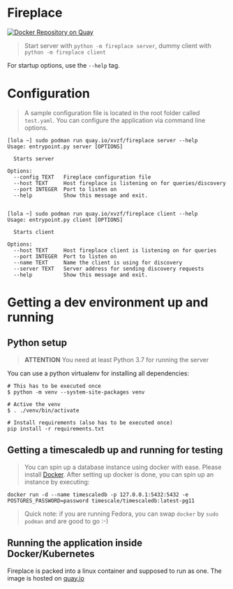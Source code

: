 # Fireplace
[![Docker Repository on Quay](https://quay.io/repository/xvzf/fireplace/status "Docker Repository on Quay")](https://quay.io/repository/xvzf/fireplace)

> Start server with `python -m fireplace server`, dummy client with `python -m fireplace client`

For startup options, use the `--help` tag.


# Configuration
> A sample configuration file is located in the root folder called `test.yaml`. You can configure the application via command line options.

```
[lola ~] sudo podman run quay.io/xvzf/fireplace server --help
Usage: entrypoint.py server [OPTIONS]

  Starts server

Options:
  --config TEXT   Fireplace configuration file
  --host TEXT     Host fireplace is listening on for queries/discovery
  --port INTEGER  Port to listen on
  --help          Show this message and exit.


[lola ~] sudo podman run quay.io/xvzf/fireplace client --help
Usage: entrypoint.py client [OPTIONS]

  Starts client

Options:
  --host TEXT     Host fireplace client is listening on for queries
  --port INTEGER  Port to listen on
  --name TEXT     Name the client is using for discovery
  --server TEXT   Server address for sending discovery requests
  --help          Show this message and exit.
```


# Getting a dev environment up and running
## Python setup
> **ATTENTION** You need at least Python 3.7 for running the server

You can use a python virtualenv for installing all dependencies:

```
# This has to be executed once
$ python -m venv --system-site-packages venv

# Active the venv
$ . ./venv/bin/activate

# Install requirements (also has to be executed once)
pip install -r requirements.txt
```

## Getting a timescaledb up and running for testing
> You can spin up a database instance using docker with ease. Please install [Docker](https://docs.docker.com/install/).
After setting up docker is done, you can spin up an instance by executing:
```
docker run -d --name timescaledb -p 127.0.0.1:5432:5432 -e POSTGRES_PASSWORD=password timescale/timescaledb:latest-pg11
```
> Quick note: if you are running Fedora, you can swap `docker` by `sudo podman` and are good to go :-)


## Running the application inside Docker/Kubernetes
Fireplace is packed into a linux container and supposed to run as one. The image is hosted on [quay.io](https://quay.io/xvzf/fireplace)
